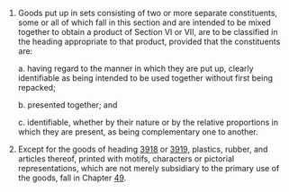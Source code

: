 1. Goods put up in sets consisting of two or more separate constituents, some or all of which fall in this section and are intended to be mixed together to obtain a product of Section VI or VII, are to be classified in the heading appropriate to that product, provided that the constituents are:

    a. having regard to the manner in which they are put up, clearly identifiable as being intended to be used together without first being repacked;
    
    b. presented together; and
    
    c. identifiable, whether by their nature or by the relative proportions in which they are present, as being complementary one to another.

2. Except for the goods of heading [3918](/headings/3918) or [3919](/headings/3919), plastics, rubber, and articles thereof, printed with motifs, characters or pictorial representations, which are not merely subsidiary to the primary use of the goods, fall in Chapter [49](/chapters/49).
